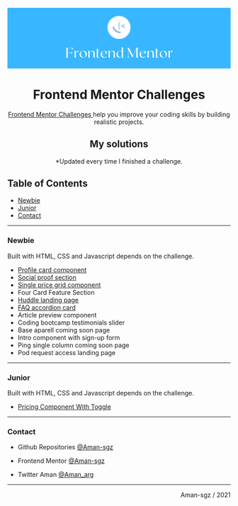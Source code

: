 ![portada frontend mentor](assets/frontend_portada.png)


<h1 align= "center">Frontend Mentor Challenges</h1>

<div align="center">
    <p>    
    <a href="https://www.frontendmentor.io/challenges">
      Frontend Mentor Challenges
    </a></span>
     help you improve your coding skills by building realistic projects.
    </p>
</div>

<div>
<h2 align= "center">My solutions</h2>
<p align= "center">*Updated every time I finished a challenge.</p>
</div>

## Table of Contents
- [Newbie](#newbie) 
- [Junior](#junior)  
- [Contact](#contact)

---

### Newbie

Built with HTML, CSS and Javascript depends on the challenge.  

- [Profile card component](https://github.com/Aman-sgz/profile-card)
- [Social proof section](https://github.com/Aman-sgz/social-proof-section)
- [Single price grid component](https://github.com/Aman-sgz/single-price-grid-component)
- Four Card Feature Section
- [Huddle landing page](https://github.com/Aman-sgz/Huddle-landing-page)
- [FAQ accordion card](https://github.com/Aman-sgz/faq-accordion-card-main)
- Article preview component
- Coding bootcamp testimonials slider
- Base aparell coming soon page
- Intro component with sign-up form
- Ping single column coming soon page
- Pod request access landing page


---
### Junior

Built with HTML, CSS and Javascript depends on the challenge.  

- [Pricing Component With Toggle](https://github.com/Aman-sgz/Pricing-Component-With-Toggle)

---

###  Contact

- Github Repositories [@Aman-sgz](https://github.com/Aman-sgz/)

- Frontend Mentor [@Aman-sgz](https://www.frontendmentor.io/profile/Aman-sgz)

- Twitter Aman [@Aman_arg](https://www.twitter.com/Aman_arg)  


---
<div align="right">
    Aman-sgz / 2021
</div>


